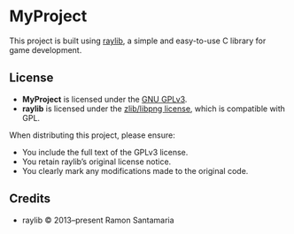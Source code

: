 # MyProject

This project is built using [raylib](https://www.raylib.com/), a simple and easy-to-use C library for game development.

## License

- **MyProject** is licensed under the [GNU GPLv3](https://www.gnu.org/licenses/gpl-3.0.en.html).
- **raylib** is licensed under the [zlib/libpng license](https://www.raylib.com/license.html), which is compatible with GPL.

When distributing this project, please ensure:
- You include the full text of the GPLv3 license.
- You retain raylib’s original license notice.
- You clearly mark any modifications made to the original code.

## Credits

- raylib © 2013–present Ramon Santamaria
